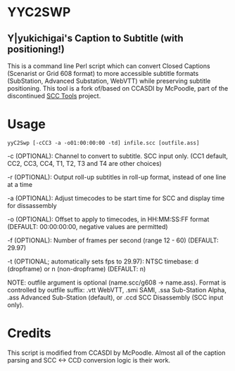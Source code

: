 # YYC2SWP 
## Y|yukichigai's Caption to Subtitle (with positioning!)

This is a command line Perl script which can convert Closed Captions (Scenarist or Grid 608 format) to more accessible subtitle formats (SubStation, Advanced Substation, WebVTT) while preserving subtitle positioning. This tool is a fork of/based on CCASDI by McPoodle, part of the discontinued [SCC Tools](http://www.theneitherworld.com/mcpoodle/SCC_TOOLS/DOCS/SCC_TOOLS.HTML) project.

# Usage
```
yyC2Swp [-cCC3 -a -o01:00:00:00 -td] infile.scc [outfile.ass]
```
-c (OPTIONAL): Channel to convert to subtitle. SCC input only. (CC1 default, CC2, CC3, CC4, T1, T2, T3 and T4 are other choices)

-r (OPTIONAL): Output roll-up subtitles in roll-up format, instead of one line at a time

-a (OPTIONAL): Adjust timecodes to be start time for SCC and display time for dissassembly

-o (OPTIONAL): Offset to apply to timecodes, in HH:MM:SS:FF format (DEFAULT: 00:00:00:00, negative values are permitted)

-f (OPTIONAL): Number of frames per second (range 12 - 60) (DEFAULT: 29.97)

-t (OPTIONAL; automatically sets fps to 29.97): NTSC timebase: d (dropframe) or n (non-dropframe) (DEFAULT: n)

NOTE: outfile argument is optional (name.scc/g608 -> name.ass). Format is controlled by outfile suffix: .vtt WebVTT, .smi SAMI, .ssa Sub-Station Alpha, .ass Advanced Sub-Station (default), or .ccd SCC Disassembly (SCC input only).

# Credits
This script is modified from CCASDI by McPoodle. Almost all of the caption parsing and SCC <-> CCD conversion logic is their work.
